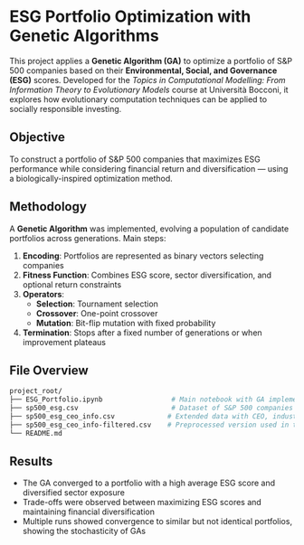 # ESG Portfolio Optimization with Genetic Algorithms

This project applies a **Genetic Algorithm (GA)** to optimize a portfolio of S&P 500 companies based on their **Environmental, Social, and Governance (ESG)** scores. Developed for the *Topics in Computational Modelling: From Information Theory to Evolutionary Models* course at Università Bocconi, it explores how evolutionary computation techniques can be applied to socially responsible investing.

## Objective

To construct a portfolio of S&P 500 companies that maximizes ESG performance while considering financial return and diversification — using a biologically-inspired optimization method.

## Methodology

A **Genetic Algorithm** was implemented, evolving a population of candidate portfolios across generations. Main steps:

1. **Encoding**: Portfolios are represented as binary vectors selecting companies
2. **Fitness Function**: Combines ESG score, sector diversification, and optional return constraints
3. **Operators**:
   - **Selection**: Tournament selection
   - **Crossover**: One-point crossover
   - **Mutation**: Bit-flip mutation with fixed probability
4. **Termination**: Stops after a fixed number of generations or when improvement plateaus

## File Overview

```bash
project_root/
├── ESG_Portfolio.ipynb                 # Main notebook with GA implementation and results
├── sp500_esg.csv                       # Dataset of S&P 500 companies and ESG scores
├── sp500_esg_ceo_info.csv             # Extended data with CEO, industry, etc.
├── sp500_esg_ceo_info-filtered.csv    # Preprocessed version used in the notebook
└── README.md
```


## Results

- The GA converged to a portfolio with a high average ESG score and diversified sector exposure
- Trade-offs were observed between maximizing ESG scores and maintaining financial diversification
- Multiple runs showed convergence to similar but not identical portfolios, showing the stochasticity of GAs
